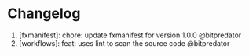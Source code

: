 # Changelog

<!-- ⚠⚠ Please follow the format provided ⚠⚠ -->
<!-- Always use "1." at the start instead of "2. " or "X. " as GitHub will auto renumber everything. -->
<!-- Use the following format below -->
<!--  1. [Changed Area] Title of changes - @github username  -->

<!-- Version 1.0.0 -->
1. [fxmanifest]: chore: update fxmanifest for version 1.0.0 @bitpredator
2. [workflows]: feat: uses lint to scan the source code @bitpredator